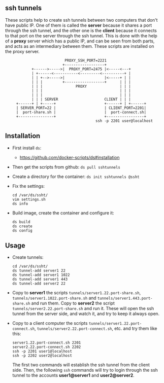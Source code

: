 ssh tunnels
-----------

These scripts help to create ssh tunnels between two computers that
don't have public IP.  One of them is called the **server** because it
shares a port through the ssh tunnel, and the other one is the
**client** because it connects to that port on the server through the
ssh tunnel. This is done with the help of a **proxy** server which has
a public IP, and can be seen from both parts, and acts as an
intermediary between them. These scripts are installed on the proxy
server.


```
                           PROXY_SSH_PORT=2221
                          +------------------+
            +------>----->|  PROXY_PORT=2475 |<-----<---+
            | +------<-----------<---------<----------+ |
            | | +-->----->|                  |<-----+ | |
            | | |         +------------------+      | | |
            | | |               PROXY               | | |
            | | |                                   | | |
            | | |                                   | | |
            | | | SERVER                     CLIENT | | |
     +------+ | +-----+                      +------+ | +------+
     | SERVER_PORT=22 |                      | CLIENT_PORT=2201|
     |  port-share.sh |                      |  port-connect.sh|
     +----------------+                      +-----------------+
                                         ssh -p 2201 user@localhost
```

## Installation

  - First install `ds`:
     + https://github.com/docker-scripts/ds#installation

  - Then get the scripts from github: `ds pull sshtunnels`

  - Create a directory for the container: `ds init sshtunnels @ssht`

  - Fix the settings:
    ```
    cd /var/ds/ssht/
    vim settings.sh
    ds info
    ```

  - Build image, create the container and configure it:
    ```
    ds build
    ds create
    ds config
    ```


## Usage

  - Create tunnels:
    ```
    cd /var/ds/ssht/
    ds tunnel-add server1 22
    ds tunnel-add server1 1022
    ds tunnel-add server1 443
    ds tunnel-add server2 22
    ```

  - Copy to **server1** the scripts
    `tunnels/server1.22.port-share.sh`,
    `tunnels/server1.1022.port-share.sh` and
    `tunnels/server1.443.port-share.sh` and run them. Copy to
    **server2** the script `tunnels/server2.22.port-share.sh` and run
    it. These will open the ssh tunnel from the server side, and watch
    it, and try to keep it always open.

  - Copy to a client computer the scripts
    `tunnels/server1.22.port-connect.sh`,
    `tunnels/server2.22.port-connect.sh`, etc. and try them like this:
    ```
    server1.22.port-connect.sh 2201
    server2.22.port-connect.sh 2202
    ssh -p 2201 user1@localhost
    ssh -p 2202 user2@localhost
    ```

    The first two commands will establish the ssh tunnel from the
    client side. Then, the following `ssh` commands will try to login
    through the ssh tunnel to the accounts **user1@server1** and
    **user2@server2**.
